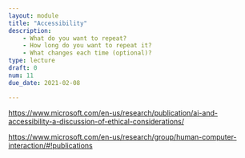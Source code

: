 ```yaml
---
layout: module
title: "Accessibility"
description:
    - What do you want to repeat?
    - How long do you want to repeat it?
    - What changes each time (optional)?
type: lecture
draft: 0
num: 11
due_date: 2021-02-08

---
```

https://www.microsoft.com/en-us/research/publication/ai-and-accessibility-a-discussion-of-ethical-considerations/


https://www.microsoft.com/en-us/research/group/human-computer-interaction/#!publications